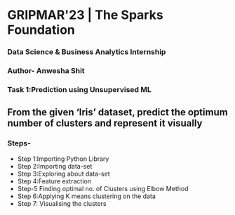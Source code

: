 # GRIPMAR'23 | The Sparks Foundation
### Data Science & Business Analytics Internship
### Author- Anwesha Shit
### Task 1:Prediction using Unsupervised ML
## From the given ‘Iris’ dataset, predict the optimum number of clusters and represent it visually
### Steps-
- Step 1:Importing Python Library
- Step 2:Importing data-set
- Step 3:Exploring about data-set
- Step 4:Feature extraction
- Step-5 Finding optimal no. of Clusters using Elbow Method
- Step 6:Applying K means clustering on the data
- Step 7: Visualising the clusters
